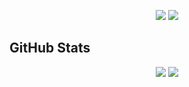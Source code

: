 

<p align="center">
  <!-- Most used languages -->
  <img src="https://img.shields.io/badge/Java-ED8B00?style=for-the-badge&logo=openjdk&logoColor=white"/>
  <img src="https://img.shields.io/badge/Bash-4EAA25?style=for-the-badge&logo=gnu-bash&logoColor=white"/>
</p>

## GitHub Stats
<p align="center">
  <img src="https://github-readme-stats.vercel.app/api?username=AmarKherala&show_icons=true&theme=tokyonight"/>
  <img src="https://github-readme-stats.vercel.app/api/top-langs/?username=AmarKherala&layout=compact&theme=tokyonight"/>
</p>


